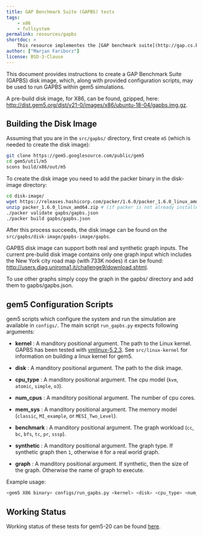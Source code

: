 ```yaml
---
title: GAP Benchmark Suite (GAPBS) tests
tags:
    - x86
    - fullsystem
permalink: resources/gapbs
shortdoc: >
    This resource implementes the [GAP benchmark suite](http://gap.cs.berkeley.edu/benchmark.html).
author: ["Marjan Fariborz"]
license: BSD-3-Clause
---
```


This document provides instructions to create a GAP Benchmark Suite (GAPBS) disk image, which, along with provided configuration scripts, may be used to run GAPBS within gem5 simulations.

A pre-build disk image, for X86, can be found, gzipped, here: <http://dist.gem5.org/dist/v21-0/images/x86/ubuntu-18-04/gapbs.img.gz>.

## Building the Disk Image

Assuming that you are in the `src/gapbs/` directory, first create `m5` (which is needed to create the disk image):

```sh
git clone https://gem5.googlesource.com/public/gem5
cd gem5/util/m5
scons build/x86/out/m5
```

To create the disk image you need to add the packer binary in the disk-image directory:

```sh
cd disk-image/
wget https://releases.hashicorp.com/packer/1.6.0/packer_1.6.0_linux_amd64.zip   # (if packer is not already installed)
unzip packer_1.6.0_linux_amd64.zip # (if packer is not already installed)
./packer validate gapbs/gapbs.json
./packer build gapbs/gapbs.json
```

After this process succeeds, the disk image can be found on the `src/gapbs/disk-image/gapbs-image/gapbs`.

GAPBS disk image can support both real and synthetic graph inputs. The current pre-build disk image contains only one graph input which includes the New York city road map (with 733K nodes) it can be found: <http://users.diag.uniroma1.it/challenge9/download.shtml>.

To use other graphs simply copy the graph in the gapbs/ directory and add them to gapbs/gapbs.json.

## gem5 Configuration Scripts

gem5 scripts which configure the system and run the simulation are available in `configs/`.
The main script `run_gapbs.py` expects following arguments:

* **kernel** : A manditory positional argument. The path to the Linux kernel. GAPBS has been tested with [vmlinux-5.2.3](http://dist.gem5.org/dist/v21-0/kernels/x86/static/vmlinux-5.2.3). See `src/linux-kernel` for information on building a linux kernel for gem5.

* **disk** : A manditory positional argument. The path to the disk image.

* **cpu\_type** : A manditory positional argument. The cpu model (`kvm`, `atomic`, `simple`, `o3`).

* **num\_cpus** : A manditory positional argument. The number of cpu cores.

* **mem\_sys** : A manditory positional argument. The memory model (`classic`, `MI_example`, or `MESI_Two_Level`).

* **benchmark** : A manditory positional argument. The graph workload (`cc`, `bc`, `bfs`, `tc`, `pr`, `sssp`).

* **synthetic** : A manditory positional argument. The graph type. If synthetic graph then `1`, otherwise `0` for a real world graph.

* **graph** : A manditory positional argument. If synthetic, then the size of the graph. Otherwise the name of graph to execute.

Example usage:

```sh
<gem5 X86 binary> configs/run_gapbs.py <kernel> <disk> <cpu_type> <num_cpus> <mem_sys> <benchmark> <synthetic> <graph>
```
## Working Status

Working status of these tests for gem5-20 can be found [here](https://www.gem5.org/documentation/benchmark_status/gem5-20#gapbs-tests).
